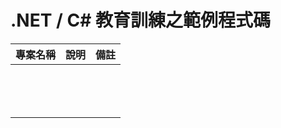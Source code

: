 # .NET / C# 教育訓練之範例程式碼

|專案名稱|說明|備註|
|-|-|-|
||||
||||
||||
||||
||||
||||
||||
||||
||||
||||
||||
||||
||||
||||

